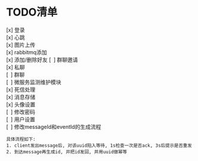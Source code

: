 # TODO清单

[x] 登录  
[x] 心跳  
[x] 图片上传  
[x] rabbitmq添加  
[x] 添加/删除好友
[&ensp;] 群聊邀请  
[x] 私聊  
[&ensp;] 群聊  
[&ensp;] 微服务监测维护模块  
[x] 死信处理  
[x] 消息存储  
[x] 头像设置  
[&ensp;] 修改密码  
[&ensp;] 用户设置  
[&ensp;] 修改messageId和eventId的生成流程
```
具体流程如下:
1. client发出message后, 对该uuid陷入等待, 1s检查一次是否ack, 3s后提示是否重发
2. 到达message再生成id, 并把id发回, 并用uuid做幂等
```
